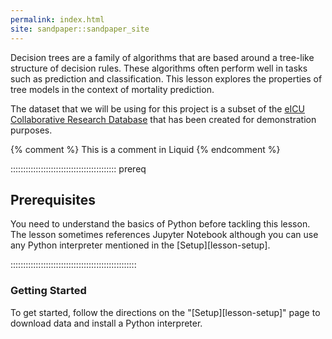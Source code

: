 ```yaml
---
permalink: index.html
site: sandpaper::sandpaper_site
---
```


Decision trees are a family of algorithms that are based around a tree-like structure of decision rules. These algorithms often perform well in tasks such as prediction and classification. This lesson explores the properties of tree models in the context of mortality prediction.

The dataset that we will be using for this project is a subset of the [eICU Collaborative Research Database][eicu-crd] that has been created for demonstration purposes.

<!-- this is an html comment -->

{% comment %} This is a comment in Liquid {% endcomment %}

::::::::::::::::::::::::::::::::::::::::::  prereq

## Prerequisites

You need to understand the basics of Python before tackling this lesson. The lesson sometimes references Jupyter Notebook although you can use any Python interpreter mentioned in the [Setup][lesson-setup].


::::::::::::::::::::::::::::::::::::::::::::::::::

### Getting Started

To get started, follow the directions on the "[Setup][lesson-setup]" page to download data and install a Python interpreter.



[eicu-crd]: https://doi.org/10.13026/C2WM1R




